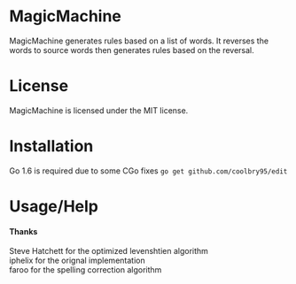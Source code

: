 # MagicMachine
MagicMachine generates rules based on a list of words. It reverses the words to source words then generates rules based on the reversal.

# License
MagicMachine is licensed under the MIT license.

# Installation
Go 1.6 is required due to some CGo fixes
```go get github.com/coolbry95/edit```

# Usage/Help

#### Thanks
Steve Hatchett for the optimized levenshtien algorithm  
iphelix for the orignal implementation  
faroo for the spelling correction algorithm  
